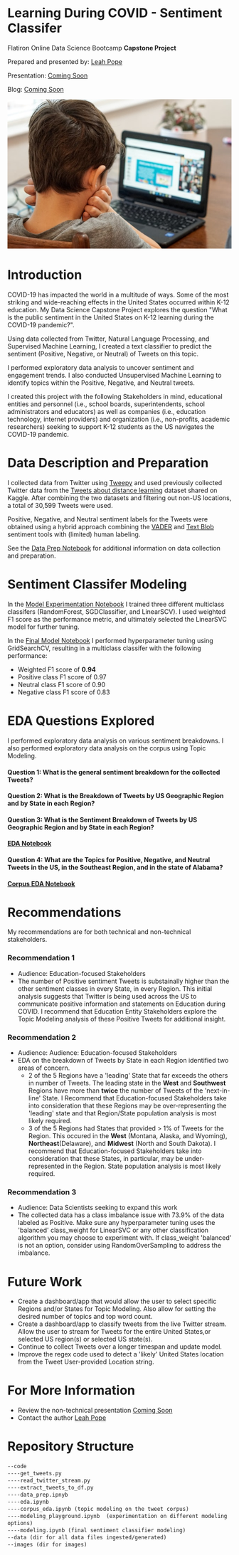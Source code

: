 
# Learning During COVID - Sentiment Classifer


Flatiron Online Data Science Bootcamp __Capstone Project__

Prepared and presented by: [Leah Pope](https://www.linkedin.com/in/leahspope/)

Presentation: [Coming Soon](CapstoneProject_LeahPope.pdf)

Blog: [Coming Soon](https://leahspope7.medium.com)

![education_during_covid_image](images/thomas-park-6MePtA9EVDA-unsplash.jpg)


# Introduction
COVID-19 has impacted the world in a multitude of ways. Some of the most striking and wide-reaching effects in the United States occurred within K-12 education. My Data Science Capstone Project explores the question "What is the public sentiment in the United States on K-12 learning during the COVID-19 pandemic?".

Using data collected from Twitter, Natural Language Processing, and Supervised Machine Learning, I created a text classifier to predict the sentiment (Positive, Negative, or Neutral) of Tweets on this topic.

I performed exploratory data analysis to uncover sentiment and engagement trends. I also conducted Unsupervised Machine Learning to identify topics within the Positive, Negative, and Neutral tweets.

I created this project with the following Stakeholders in mind, educational entities and personnel (i.e., school boards, superintendents, school administrators and educators) as well as companies (i.e., education technology, internet providers) and organization (i.e., non-profits, academic researchers) seeking to support K-12 students as the US navigates the COVID-19 pandemic.



# Data Description and Preparation
I collected data from Twitter using [Tweepy](https://github.com/tweepy) and used previously collected Twitter data from the [Tweets about distance learning](https://www.kaggle.com/barishasdemir/tweets-about-distance-learning) dataset shared on Kaggle.  After combining the two datasets and filtering out non-US locations, a total of 30,599 Tweets were used. 

Positive, Negative, and Neutral sentiment labels for the Tweets were obtained using a hybrid approach combining the [VADER](https://github.com/cjhutto/vaderSentiment) and [Text Blob](https://github.com/sloria/textblob) sentiment tools with (limited) human labeling. 

See the [Data Prep Notebook](./code/data_prep.ipynb) for additional information on data collection and preparation. 



# Sentiment Classifer Modeling
In the [Model Experimentation Notebook](./code/modeling.ipynb) I trained three different multiclass classifers (RandomForest, SGDClassifier, and LinearSCV).  I used weighted F1 score as the performance metric, and ultimately selected the LinearSVC model for further tuning.

In the [Final Model Notebook](./code/modeling.ipynb) I performed hyperparameter tuning using GridSearchCV, resulting in a multiclass classifer with the following performance:
* Weighted F1 score of __0.94__ 
* Positive class F1 score of 0.97 
* Neutral class F1 score of 0.90
* Negative class F1 score of 0.83



# EDA Questions Explored
I performed exploratory data analysis on various sentiment breakdowns. I also performed exploratory data analysis on the corpus using Topic Modeling.

#### Question 1: What is the general sentiment breakdown for the collected Tweets?
#### Question 2: What is the Breakdown of Tweets by US Geographic Region and by State in each Region?
#### Question 3: What is the Sentiment Breakdown of Tweets by US Geographic Region and by State in each Region?
#### [EDA Notebook](./code/eda.ipynb)

#### Question 4: What are the Topics for Positive, Negative, and Neutral Tweets in the US, in the Southeast Region, and in the state of Alabama?
#### [Corpus EDA Notebook](./code/corpus_eda.ipynb)



# Recommendations
My recommendations are for both technical and non-technical stakeholders.

### Recommendation 1
* Audience: Education-focused Stakeholders
* The number of Positive sentiment Tweets is substainally higher than the other sentiment classes in every State, in every Region. This initial analysis suggests that Twitter is being used across the US to communicate positive information and statements on Education during COVID. I recommend that Education Entity Stakeholders explore the Topic Modeling analysis of these Positive Tweets for additional insight. 

### Recommendation 2
* Audience: Audience: Education-focused Stakeholders
* EDA on the breakdown of Tweets by State in each Region identified two areas of concern. 
    * 2 of the 5 Regions have a 'leading' State that far exceeds the others in number of Tweets. The leading state in the __West__ and __Southwest__ Regions have more than __twice__ the number of Tweets of the 'next-in-line' State.  I Recommend that Education-focused Stakeholders take into consideration that these Regions may be over-representing the 'leading' state and that Region/State population analysis is most likely required.
    * 3 of the 5 Regions had States that provided > 1% of Tweets for the Region. This occured in the __West__ (Montana, Alaska, and Wyoming), __Northeast__(Delaware), and __Midwest__ (North and South Dakota). I recommend that Education-focused Stakeholders take into consideration that these States, in particular, may be under-represented in the Region. State population analysis is most likely required.

### Recommendation 3
* Audience: Data Scientists seeking to expand this work
* The collected data has a class imbalance issue with 73.9% of the data labeled as Positive. Make sure any hyperparameter tuning uses the 'balanced' class_weight for LinearSVC or any other classification algorithm you may choose to experiment with. If class_weight 'balanced' is not an option, consider using RandomOverSampling to address the imbalance.



# Future Work
* Create a dashboard/app that would allow the user to select specific Regions and/or States for Topic Modeling. Also allow for setting the desired number of topics and top word count. 
* Create a dashboard/app to classify tweets from the live Twitter stream. Allow the user to stream for Tweets for the entire United States,or selected US region(s) or selected US state(s).
* Continue to collect Tweets over a longer timespan and update model.
* Improve the regex code used to detect a 'likely' United States location from the Tweet User-provided Location string.



# For More Information
* Review the non-technical presentation [Coming Soon](CapstoneProject_LeahPope.pdf)
* Contact the author [Leah Pope](https://www.linkedin.com/in/leahspope/)



# Repository Structure
```
--code
----get_tweets.py
----read_twitter_stream.py
----extract_tweets_to_df.py
----data_prep.ipnyb
----eda.ipynb
----corpus_eda.ipynb (topic modeling on the tweet corpus)
----modeling_playground.ipynb  (experimentation on different modeling options)
----modeling.ipynb (final sentiment classifier modeling)
--data (dir for all data files ingested/generated)
--images (dir for images)
```
